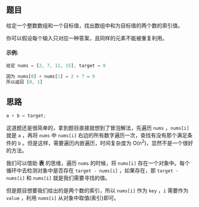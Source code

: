 ## 题目

给定一个整数数组和一个目标值，找出数组中和为目标值的两个数的索引值。

你可以假设每个输入只对应一种答案，且同样的元素不能被重复利用。

#### 示例:

``` js
给定 nums = [2, 7, 11, 15], target = 9

因为 nums[0] + nums[1] = 2 + 7 = 9
所以返回 [0, 1]
```

## 思路

``` js
a + b = target;
```

这道题还是很简单的，拿到题目直接就想到了冒泡解法，先遍历 `nums` ，`nums[i]` 就是 `a` ，再将 `nums` 中 `nums[i]` 右边的所有数字遍历一次，查找有没有那个满足条件的 `b` 。但是这样，需要遍历内嵌遍历，时间复杂度为 O(n<sup>2</sup>)，显然不是一个很好的方法。

我们可以借助 **表** 的思维，遍历 `nums` 的时候，将 `nums[i]` 存在一个对象中。每个循环中去检测对象中是否存在 `target - nums[i]` ，如果存在，那 `target - nums[i]` 和 `nums[i]` 就是我们需要寻找的值。

但是题目想要我们给出的是两个数的索引，所以 `nums[i]` 作为 `key` ，`i` 需要作为 `value` ，利用 `nums[i]` 从对象中取值(索引)即可。
